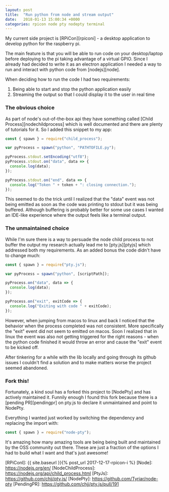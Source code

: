 ```yaml
---
layout: post
title:  "Run python from node and stream output"
date:   2018-01-13 15:00:34 +0000
categories: rpicon node pty nodepty terminal
---
```


My current side project is [RPiCon][rpiconi] - a desktop application to develop python for the raspberry pi.

The main feature is that you will be able to run code on your desktop/laptop before deploying to the pi taking advantage of a virtual GPIO. Since I already had decided to write it as an electron application I needed a way to run and interact with python code from [nodejs][node].

When deciding how to run the code I had two requirements:

1. Being able to start and stop the python application easily
2. Streaming the output so that I could display it to the user in real time

### The obvious choice

As part of node's out-of-the-box api they have something called [Child Process][nodechildprocess] which is well documented and there are plenty of tutorials for it. So I added this snippet to my app:

```javascript
const { spawn } = require("child_process");

var pyProcess = spawn("python", "PATHTOFILE.py");

pyProcess.stdout.setEncoding("utf8");
pyProcess.stdout.on("data", data => {
  console.log(data);
});

pyProcess.stdout.on("end", data => {
  console.log("Token " + token + ": closing connection.");
});
```

This seemed to do the trick until I realized that the "data" event was not being emitted as soon as the code was printing to stdout but it was being buffered. Although buffering is probably better for some use cases I wanted an IDE-like experience where the output feels like a terminal output.

### The unmaintained choice

While I'm sure there is a way to persuade the node child process to not buffer the output my research actually lead me to [pty.js][ptyjs] which addressed both my requirements. As an added bonus the code didn't have to change much:

```javascript
const { spawn } = require("pty.js");

var pyProcess = spawn("python", [scriptPath]);

pyProcess.on("data", data => {
  console.log(data);
});

pyProcess.on("exit", exitCode => {
  console.log("Exiting with code " + exitCode);
});
```

However, when jumping from macos to linux and back I noticed that the behavior when the process completed was not consistent. More specifically the "exit" event did not seem to emitted on macos. Soon I realized that in linux the event was also not getting triggered for the right reasons - when the python code finished it would throw an error and cause the "exit" event to be kicked off.

After tinkering for a while with the lib locally and going through its github issues I couldn't find a solution and to make matters worse the project seemed abandoned.

### Fork this!

Fortunately, a kind soul has a forked this project to [NodePty] and has actively maintained it. Funnily enough I found this fork because there is a [pending PR][pendingpr] on pty.js to declare it unmaintained and point to NodePty.

Everything I wanted just worked by switching the dependency and replacing the import with:

```javascript
const { spawn } = require("node-pty");
```

It's amazing how many amazing tools are being being built and maintained by the OSS community out there. These are just a fraction of the options I had to build what I want and that's just awesome!

[RPiConI]: {{ site.baseurl }}{% post_url 2017-12-17-rpicon-i %}
[Node]: https://nodejs.org/en/
[NodeChildProcess]: https://nodejs.org/api/child_process.html
[PtyJs]: https://github.com/chjj/pty.js/
[NodePty]: https://github.com/Tyriar/node-pty
[PendingPR]: https://github.com/chjj/pty.js/pull/191

